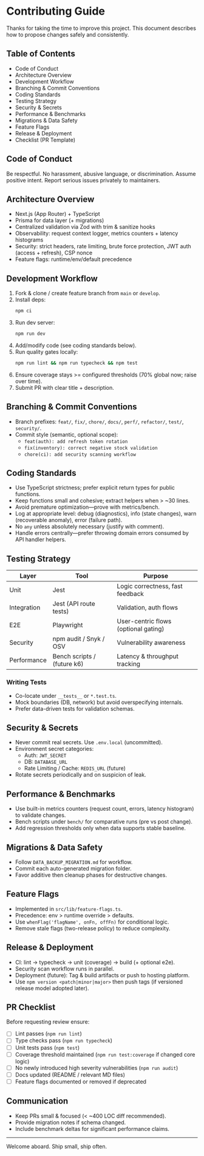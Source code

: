 # Contributing Guide

Thanks for taking the time to improve this project. This document describes how to propose changes safely and consistently.

## Table of Contents

- Code of Conduct
- Architecture Overview
- Development Workflow
- Branching & Commit Conventions
- Coding Standards
- Testing Strategy
- Security & Secrets
- Performance & Benchmarks
- Migrations & Data Safety
- Feature Flags
- Release & Deployment
- Checklist (PR Template)

## Code of Conduct

Be respectful. No harassment, abusive language, or discrimination. Assume positive intent. Report serious issues privately to maintainers.

## Architecture Overview

- Next.js (App Router) + TypeScript
- Prisma for data layer (+ migrations)
- Centralized validation via Zod with trim & sanitize hooks
- Observability: request context logger, metrics counters + latency histograms
- Security: strict headers, rate limiting, brute force protection, JWT auth (access + refresh), CSP nonce
- Feature flags: runtime/env/default precedence

## Development Workflow

1. Fork & clone / create feature branch from `main` or `develop`.
2. Install deps:
   ```bash
   npm ci
   ```
3. Run dev server:
   ```bash
   npm run dev
   ```
4. Add/modify code (see coding standards below).
5. Run quality gates locally:
   ```bash
   npm run lint && npm run typecheck && npm test
   ```
6. Ensure coverage stays >= configured thresholds (70% global now; raise over time).
7. Submit PR with clear title + description.

## Branching & Commit Conventions

- Branch prefixes: `feat/`, `fix/`, `chore/`, `docs/`, `perf/`, `refactor/`, `test/`, `security/`.
- Commit style (semantic, optional scope):
  - `feat(auth): add refresh token rotation`
  - `fix(inventory): correct negative stock validation`
  - `chore(ci): add security scanning workflow`

## Coding Standards

- Use TypeScript strictness; prefer explicit return types for public functions.
- Keep functions small and cohesive; extract helpers when > ~30 lines.
- Avoid premature optimization—prove with metrics/bench.
- Log at appropriate level: debug (diagnostics), info (state changes), warn (recoverable anomaly), error (failure path).
- No `any` unless absolutely necessary (justify with comment).
- Handle errors centrally—prefer throwing domain errors consumed by API handler helpers.

## Testing Strategy

| Layer       | Tool                        | Purpose                              |
| ----------- | --------------------------- | ------------------------------------ |
| Unit        | Jest                        | Logic correctness, fast feedback     |
| Integration | Jest (API route tests)      | Validation, auth flows               |
| E2E         | Playwright                  | User-centric flows (optional gating) |
| Security    | npm audit / Snyk / OSV      | Vulnerability awareness              |
| Performance | Bench scripts / (future k6) | Latency & throughput tracking        |

### Writing Tests

- Co-locate under `__tests__` or `*.test.ts`.
- Mock boundaries (DB, network) but avoid overspecifying internals.
- Prefer data-driven tests for validation schemas.

## Security & Secrets

- Never commit real secrets. Use `.env.local` (uncommitted).
- Environment secret categories:
  - Auth: `JWT_SECRET`
  - DB: `DATABASE_URL`
  - Rate Limiting / Cache: `REDIS_URL` (future)
- Rotate secrets periodically and on suspicion of leak.

## Performance & Benchmarks

- Use built-in metrics counters (request count, errors, latency histogram) to validate changes.
- Bench scripts under `bench/` for comparative runs (pre vs post change).
- Add regression thresholds only when data supports stable baseline.

## Migrations & Data Safety

- Follow `DATA_BACKUP_MIGRATION.md` for workflow.
- Commit each auto-generated migration folder.
- Favor additive then cleanup phases for destructive changes.

## Feature Flags

- Implemented in `src/lib/feature-flags.ts`.
- Precedence: env > runtime override > defaults.
- Use `whenFlag('flagName', onFn, offFn)` for conditional logic.
- Remove stale flags (two-release policy) to reduce complexity.

## Release & Deployment

- CI: lint → typecheck → unit (coverage) → build (+ optional e2e).
- Security scan workflow runs in parallel.
- Deployment (future): Tag & build artifacts or push to hosting platform.
- Use `npm version <patch|minor|major>` then push tags (if versioned release model adopted later).

## PR Checklist

Before requesting review ensure:

- [ ] Lint passes (`npm run lint`)
- [ ] Type checks pass (`npm run typecheck`)
- [ ] Unit tests pass (`npm test`)
- [ ] Coverage threshold maintained (`npm run test:coverage` if changed core logic)
- [ ] No newly introduced high severity vulnerabilities (`npm run audit`)
- [ ] Docs updated (README / relevant MD files)
- [ ] Feature flags documented or removed if deprecated

## Communication

- Keep PRs small & focused (< ~400 LOC diff recommended).
- Provide migration notes if schema changed.
- Include benchmark deltas for significant performance claims.

---

Welcome aboard. Ship small, ship often.

